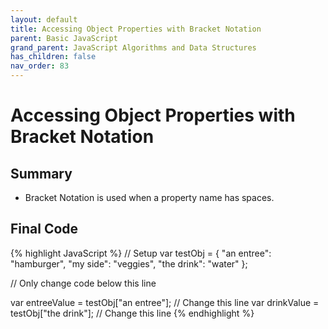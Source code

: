 ```yaml
---
layout: default
title: Accessing Object Properties with Bracket Notation
parent: Basic JavaScript
grand_parent: JavaScript Algorithms and Data Structures
has_children: false
nav_order: 83
---
```

# Accessing Object Properties with Bracket Notation
## Summary
- Bracket Notation is used when a property name has spaces.

## Final Code

{% highlight JavaScript %}
// Setup
var testObj = {
  "an entree": "hamburger",
  "my side": "veggies",
  "the drink": "water"
};

// Only change code below this line

var entreeValue = testObj["an entree"];   // Change this line
var drinkValue = testObj["the drink"];    // Change this line
{% endhighlight %}